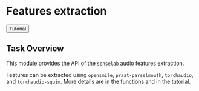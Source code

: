 # Features extraction


<button class="tutorial-button" onclick="window.location.href='https://github.com/sensein/senselab/blob/main/tutorials/audio/features_extraction.ipynb'">Tutorial</button>


## Task Overview

This module provides the API of the `senselab` audio features extraction.

Features can be extracted using `opensmile`, `praat-parselmouth`, `torchaudio`, and `torchaudio-squim`. More details are in the functions and in the tutorial.
